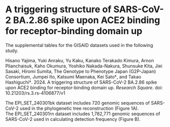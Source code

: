 # A triggering structure of SARS-CoV-2 BA.2.86 spike upon ACE2 binding for receptor-binding domain up

The supplemental tables for the GISAID datasets used in the following study.

Hisano Yajima, Yuki Anraku, Yu Kaku, Kanako Terakado Kimura, Arnon Plianchaisuk, Kaho Okumura, Yoshiko Nakada-Nakura, Shunsuke Kita, Jiei Sasaki, Hiromi Sumita, The Genotype to Phenotype Japan (G2P-Japan) Consortium, Jumpei Ito, Katsumi Maenaka, Kei Sato†, and Takao Hashiguchi†. 2024. A triggering structure of SARS-CoV-2 BA.2.86 spike upon ACE2 binding for receptor-binding domain up. *Research Square*. doi: 10.21203/rs.3.rs-4106877/v1

The EPI_SET_240301bk dataset includes 720 genomic sequences of SARS-CoV-2 used in the phylogenetic tree reconstruction (Figure 1A).\
The EPI_SET_240301rn dataset includes 1,782,771 genomic sequences of SARS-CoV-2 used in calculating detection frequency (Figure B).
